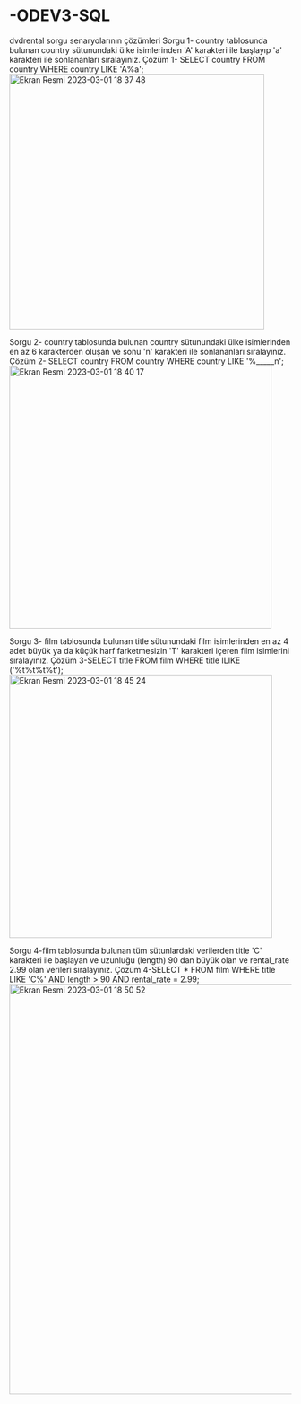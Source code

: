 # -ODEV3-SQL
dvdrental sorgu senaryolarının çözümleri
Sorgu 1- country tablosunda bulunan country sütunundaki ülke isimlerinden 'A' karakteri ile başlayıp 'a' karakteri ile sonlananları sıralayınız.
Çözüm 1- SELECT country FROM country
WHERE country LIKE 'A%a';
<img width="455" alt="Ekran Resmi 2023-03-01 18 37 48" src="https://user-images.githubusercontent.com/116847744/222187819-646e6e24-9d74-4dcd-a9e4-4f37d8326b48.png">

Sorgu 2- country tablosunda bulunan country sütunundaki ülke isimlerinden en az 6 karakterden oluşan ve sonu 'n' karakteri ile sonlananları sıralayınız.
Çözüm 2- SELECT country FROM country
WHERE country LIKE '%_____n';
<img width="468" alt="Ekran Resmi 2023-03-01 18 40 17" src="https://user-images.githubusercontent.com/116847744/222188517-cd0c81c5-9ed9-4389-8df3-2305cc0e1af0.png">

Sorgu 3- film tablosunda bulunan title sütunundaki film isimlerinden en az 4 adet büyük ya da küçük harf farketmesizin 'T' karakteri içeren film isimlerini sıralayınız.
Çözüm 3-SELECT title FROM film
WHERE title ILIKE ('%t%t%t%t');
<img width="469" alt="Ekran Resmi 2023-03-01 18 45 24" src="https://user-images.githubusercontent.com/116847744/222189922-69edf49b-c568-418d-900d-3fc0e387d724.png">

Sorgu 4-film tablosunda bulunan tüm sütunlardaki verilerden title 'C' karakteri ile başlayan ve uzunluğu (length) 90 dan büyük olan ve rental_rate 2.99 olan verileri sıralayınız.
Çözüm 4-SELECT * FROM film
WHERE title LIKE 'C%' AND length > 90 AND rental_rate = 2.99;
<img width="731" alt="Ekran Resmi 2023-03-01 18 50 52" src="https://user-images.githubusercontent.com/116847744/222191319-e4ee15c5-8599-4309-891f-d3eba3814706.png">
